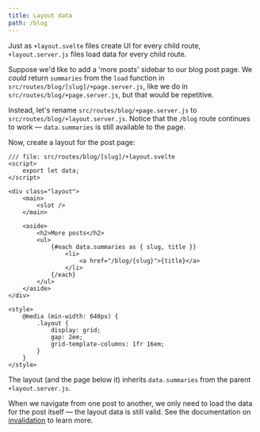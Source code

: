 ```yaml
---
title: Layout data
path: /blog
---
```


Just as `+layout.svelte` files create UI for every child route, `+layout.server.js` files load data for every child route.

Suppose we'd like to add a 'more posts' sidebar to our blog post page. We _could_ return `summaries` from the `load` function in `src/routes/blog/[slug]/+page.server.js`, like we do in `src/routes/blog/+page.server.js`, but that would be repetitive.

Instead, let's rename `src/routes/blog/+page.server.js` to `src/routes/blog/+layout.server.js`. Notice that the `/blog` route continues to work — `data.summaries` is still available to the page.

Now, create a layout for the post page:

```svelte
/// file: src/routes/blog/[slug]/+layout.svelte
<script>
	export let data;
</script>

<div class="layout">
	<main>
		<slot />
	</main>

	<aside>
		<h2>More posts</h2>
		<ul>
			{#each data.summaries as { slug, title }}
				<li>
					<a href="/blog/{slug}">{title}</a>
				</li>
			{/each}
		</ul>
	</aside>
</div>

<style>
	@media (min-width: 640px) {
		.layout {
			display: grid;
			gap: 2em;
			grid-template-columns: 1fr 16em;
		}
	}
</style>
```

The layout (and the page below it) inherits `data.summaries` from the parent `+layout.server.js`.

When we navigate from one post to another, we only need to load the data for the post itself — the layout data is still valid. See the documentation on [invalidation](https://kit.svelte.dev/docs/load#invalidation) to learn more.

